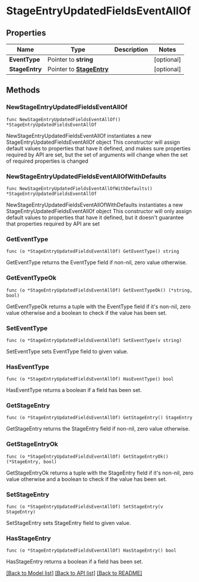 # StageEntryUpdatedFieldsEventAllOf

## Properties

Name | Type | Description | Notes
------------ | ------------- | ------------- | -------------
**EventType** | Pointer to **string** |  | [optional] 
**StageEntry** | Pointer to [**StageEntry**](StageEntry.md) |  | [optional] 

## Methods

### NewStageEntryUpdatedFieldsEventAllOf

`func NewStageEntryUpdatedFieldsEventAllOf() *StageEntryUpdatedFieldsEventAllOf`

NewStageEntryUpdatedFieldsEventAllOf instantiates a new StageEntryUpdatedFieldsEventAllOf object
This constructor will assign default values to properties that have it defined,
and makes sure properties required by API are set, but the set of arguments
will change when the set of required properties is changed

### NewStageEntryUpdatedFieldsEventAllOfWithDefaults

`func NewStageEntryUpdatedFieldsEventAllOfWithDefaults() *StageEntryUpdatedFieldsEventAllOf`

NewStageEntryUpdatedFieldsEventAllOfWithDefaults instantiates a new StageEntryUpdatedFieldsEventAllOf object
This constructor will only assign default values to properties that have it defined,
but it doesn't guarantee that properties required by API are set

### GetEventType

`func (o *StageEntryUpdatedFieldsEventAllOf) GetEventType() string`

GetEventType returns the EventType field if non-nil, zero value otherwise.

### GetEventTypeOk

`func (o *StageEntryUpdatedFieldsEventAllOf) GetEventTypeOk() (*string, bool)`

GetEventTypeOk returns a tuple with the EventType field if it's non-nil, zero value otherwise
and a boolean to check if the value has been set.

### SetEventType

`func (o *StageEntryUpdatedFieldsEventAllOf) SetEventType(v string)`

SetEventType sets EventType field to given value.

### HasEventType

`func (o *StageEntryUpdatedFieldsEventAllOf) HasEventType() bool`

HasEventType returns a boolean if a field has been set.

### GetStageEntry

`func (o *StageEntryUpdatedFieldsEventAllOf) GetStageEntry() StageEntry`

GetStageEntry returns the StageEntry field if non-nil, zero value otherwise.

### GetStageEntryOk

`func (o *StageEntryUpdatedFieldsEventAllOf) GetStageEntryOk() (*StageEntry, bool)`

GetStageEntryOk returns a tuple with the StageEntry field if it's non-nil, zero value otherwise
and a boolean to check if the value has been set.

### SetStageEntry

`func (o *StageEntryUpdatedFieldsEventAllOf) SetStageEntry(v StageEntry)`

SetStageEntry sets StageEntry field to given value.

### HasStageEntry

`func (o *StageEntryUpdatedFieldsEventAllOf) HasStageEntry() bool`

HasStageEntry returns a boolean if a field has been set.


[[Back to Model list]](../README.md#documentation-for-models) [[Back to API list]](../README.md#documentation-for-api-endpoints) [[Back to README]](../README.md)


